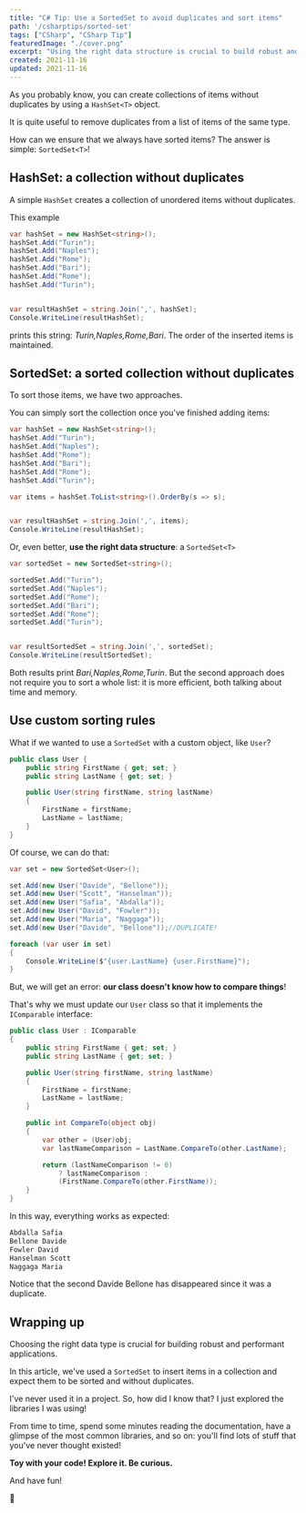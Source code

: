 ```yaml
---
title: "C# Tip: Use a SortedSet to avoid duplicates and sort items"
path: '/csharptips/sorted-set'
tags: ["CSharp", "CSharp Tip"]
featuredImage: "./cover.png"
excerpt: "Using the right data structure is crucial to build robust and efficient applications. So, why using an List or an HashSet to sort items (and remove duplicates) when you have a SortedSet?"
created: 2021-11-16
updated: 2021-11-16
---
```



As you probably know, you can create collections of items without duplicates by using a `HashSet<T>` object. 

It is quite useful to remove duplicates from a list of items of the same type.

How can we ensure that we always have sorted items? The answer is simple: `SortedSet<T>`!

## HashSet: a collection without duplicates

A simple `HashSet` creates a collection of unordered items without duplicates.

This example

```cs
var hashSet = new HashSet<string>();
hashSet.Add("Turin");
hashSet.Add("Naples");
hashSet.Add("Rome");
hashSet.Add("Bari");
hashSet.Add("Rome");
hashSet.Add("Turin");


var resultHashSet = string.Join(',', hashSet);
Console.WriteLine(resultHashSet);
```

prints this string: _Turin,Naples,Rome,Bari_. The order of the inserted items is maintained.

## SortedSet: a sorted collection without duplicates

To sort those items, we have two approaches.

You can simply sort the collection once you've finished adding items:

```cs
var hashSet = new HashSet<string>();
hashSet.Add("Turin");
hashSet.Add("Naples");
hashSet.Add("Rome");
hashSet.Add("Bari");
hashSet.Add("Rome");
hashSet.Add("Turin");

var items = hashSet.ToList<string>().OrderBy(s => s);


var resultHashSet = string.Join(',', items);
Console.WriteLine(resultHashSet);

```

Or, even better, **use the right data structure**: a `SortedSet<T>`

```cs
var sortedSet = new SortedSet<string>();

sortedSet.Add("Turin");
sortedSet.Add("Naples");
sortedSet.Add("Rome");
sortedSet.Add("Bari");
sortedSet.Add("Rome");
sortedSet.Add("Turin");


var resultSortedSet = string.Join(',', sortedSet);
Console.WriteLine(resultSortedSet);
```

Both results print *Bari,Naples,Rome,Turin*. But the second approach does not require you to sort a whole list: it is more efficient, both talking about time and memory.

## Use custom sorting rules

What if we wanted to use a `SortedSet` with a custom object, like `User`?

```cs
public class User { 
    public string FirstName { get; set; }
    public string LastName { get; set; }

    public User(string firstName, string lastName)
    {
        FirstName = firstName;
        LastName = lastName;
    }
}
```

Of course, we can do that:

```cs
var set = new SortedSet<User>();

set.Add(new User("Davide", "Bellone"));
set.Add(new User("Scott", "Hanselman"));
set.Add(new User("Safia", "Abdalla"));
set.Add(new User("David", "Fowler"));
set.Add(new User("Maria", "Naggaga"));
set.Add(new User("Davide", "Bellone"));//DUPLICATE!

foreach (var user in set)
{
    Console.WriteLine($"{user.LastName} {user.FirstName}");
}
```

But, we will get an error: **our class doesn't know how to compare things**!

That's why we must update our `User` class so that it implements the `IComparable` interface:

```cs
public class User : IComparable
{
    public string FirstName { get; set; }
    public string LastName { get; set; }

    public User(string firstName, string lastName)
    {
        FirstName = firstName;
        LastName = lastName;
    }

    public int CompareTo(object obj)
    {
        var other = (User)obj;
        var lastNameComparison = LastName.CompareTo(other.LastName);

        return (lastNameComparison != 0)
            ? lastNameComparison :
            (FirstName.CompareTo(other.FirstName));
    }
}
```

In this way, everything works as expected:

```txt
Abdalla Safia
Bellone Davide
Fowler David
Hanselman Scott
Naggaga Maria
```

Notice that the second Davide Bellone has disappeared since it was a duplicate.

## Wrapping up

Choosing the right data type is crucial for building robust and performant applications.

In this article, we've used a `SortedSet` to insert items in a collection and expect them to be sorted and without duplicates.

I've never used it in a project. So, how did I know that? I just explored the libraries I was using! 

From time to time, spend some minutes reading the documentation, have a glimpse of the most common libraries, and so on: you'll find lots of stuff that you've never thought existed!

**Toy with your code! Explore it. Be curious.**

And have fun!

🐧
